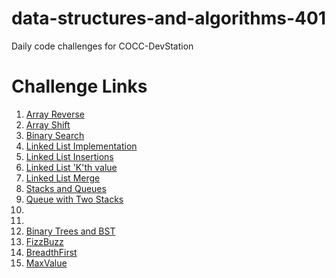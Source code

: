 # data-structures-and-algorithms-401

Daily code challenges for COCC-DevStation

# Challenge Links

1. [Array Reverse](./challenges/01-arrayReverse/ArrayReverse.js)
2. [Array Shift](./challenges/02-arrayShift/ArrayShift.js)
3. [Binary Search](./challenges/03-arrayBinarySearch/array-binary-search.js)
5. [Linked List Implementation](./Data-Structures/linkedList/linked-list.js)
6. [Linked List Insertions](./Data-Structures/linkedList/linked-list.js)
7. [Linked List 'K'th value](./Data-Structures/linkedList/linked-list.js)
8. [Linked List Merge](link)
10. [Stacks and Queues](link)
11. [Queue with Two Stacks](link)
12. [](link)
13. [](link)
15. [Binary Trees and BST](./Data-Structures/tree/tree.js)
16. [FizzBuzz](./Data-Structures/tree/fizz-buzz-tree.js)
17. [BreadthFirst](./Data-Structures/tree/breadth-first.js)
18. [MaxValue](./Data-Structures/tree/maxValue.js)

